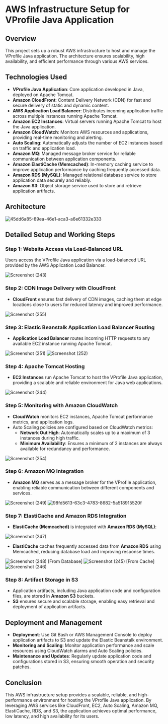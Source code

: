 # AWS Infrastructure Setup for VProfile Java Application

## Overview

This project sets up a robust AWS infrastructure to host and manage the VProfile Java application. The architecture ensures scalability, high availability, and efficient performance through various AWS services.

## Technologies Used

- **VProfile Java Application**: Core application developed in Java, deployed on Apache Tomcat.
- **Amazon CloudFront**: Content Delivery Network (CDN) for fast and secure delivery of static and dynamic content.
- **AWS Application Load Balancer**: Distributes incoming application traffic across multiple instances running Apache Tomcat.
- **Amazon EC2 Instances**: Virtual servers running Apache Tomcat to host the Java application.
- **Amazon CloudWatch**: Monitors AWS resources and applications, providing real-time monitoring and alerting.
- **Auto Scaling**: Automatically adjusts the number of EC2 instances based on traffic and application load.
- **Amazon MQ**: Managed message broker service for reliable communication between application components.
- **Amazon ElastiCache (Memcached)**: In-memory caching service to improve application performance by caching frequently accessed data.
- **Amazon RDS (MySQL)**: Managed relational database service to store application data securely and reliably.
- **Amazon S3**: Object storage service used to store and retrieve application artifacts.

## Architecture

![45dd6a85-89ea-46e1-aca3-a6e61332e333](https://github.com/user-attachments/assets/7a45bebc-7063-41de-9dbf-7704cac5af38)


## Detailed Setup and Working Steps

### Step 1: Website Access via Load-Balanced URL

Users access the VProfile Java application via a load-balanced URL provided by the AWS Application Load Balancer.

![Screenshot (243)](https://github.com/user-attachments/assets/a37682fb-e9cb-4deb-bd98-3d5d56b8b1b1)



### Step 2: CDN Image Delivery with CloudFront

- **CloudFront** ensures fast delivery of CDN images, caching them at edge locations close to users for reduced latency and improved performance.

![Screenshot (255)](https://github.com/user-attachments/assets/1fca4331-fd8d-44de-b3f0-da2a0694f301)

### Step 3: Elastic Beanstalk Application Load Balancer Routing 

- **Application Load Balancer** routes incoming HTTP requests to any available EC2 instance running Apache Tomcat.

![Screenshot (251)](https://github.com/user-attachments/assets/fd244cc6-f97d-4ae8-bad0-b7ea825f9d04)
![Screenshot (252)](https://github.com/user-attachments/assets/b5745c56-bc60-48c6-82cd-006888403b9f)


### Step 4: Apache Tomcat Hosting

- **EC2 Instances** run Apache Tomcat to host the VProfile Java application, providing a scalable and reliable environment for Java web applications.

![Screenshot (244)](https://github.com/user-attachments/assets/75e638ab-e6fd-426d-a3a3-856fdad25399)

### Step 5: Monitoring with Amazon CloudWatch

- **CloudWatch** monitors EC2 instances, Apache Tomcat performance metrics, and application logs.
- Auto Scaling policies are configured based on CloudWatch metrics:
  - **Network Out High**: Automatically scales up to a maximum of 3 instances during high traffic.
  - **Minimum Availability**: Ensures a minimum of 2 instances are always available for redundancy and performance.

![Screenshot (254)](https://github.com/user-attachments/assets/2571c9fc-507e-40ae-a379-b5dd9a5a260d)

### Step 6: Amazon MQ Integration

- **Amazon MQ** serves as a message broker for the VProfile application, enabling reliable communication between different components and services.

![Screenshot (249)](https://github.com/user-attachments/assets/3605e8ad-0f69-4979-b104-bc44182f2a27)
![98fd5613-63c3-4783-8682-5a518915520f](https://github.com/user-attachments/assets/950473db-9561-4f16-a289-d1791b3870c2)

### Step 7: ElastiCache and Amazon RDS Integration

- **ElastiCache (Memcached)** is integrated with **Amazon RDS (MySQL)**:

![Screenshot (247)](https://github.com/user-attachments/assets/f7705d1b-7e4f-4dee-a744-247979b278b7)

- **ElastiCache** caches frequently accessed data from **Amazon RDS** using Memcached, reducing database load and improving response times.

![Screenshot (248)](https://github.com/user-attachments/assets/ca832467-4a10-41d4-b5ad-96e3a5f48a55)
[From Database]
![Screenshot (245)](https://github.com/user-attachments/assets/109b385b-3c9e-466d-9e68-a6ba9a569f56)
[From Cache]
![Screenshot (246)](https://github.com/user-attachments/assets/d11cbd07-3d27-4f1e-b805-85561b1318dc)

### Step 8: Artifact Storage in S3

- Application artifacts, including Java application code and configuration files, are stored in **Amazon S3** buckets.
- **S3** ensures secure and scalable storage, enabling easy retrieval and deployment of application artifacts.

## Deployment and Management

- **Deployment**: Use Git Bash or AWS Management Console to deploy application artifacts to S3 and update the Elastic Beanstalk environment.
- **Monitoring and Scaling**: Monitor application performance and scale resources using CloudWatch alarms and Auto Scaling policies.
- **Maintenance and Updates**: Regularly update application code and configurations stored in S3, ensuring smooth operation and security patches.

## Conclusion

This AWS infrastructure setup provides a scalable, reliable, and high-performance environment for hosting the VProfile Java application. By leveraging AWS services like CloudFront, EC2, Auto Scaling, Amazon MQ, ElastiCache, RDS, and S3, the application achieves optimal performance, low latency, and high availability for its users.
